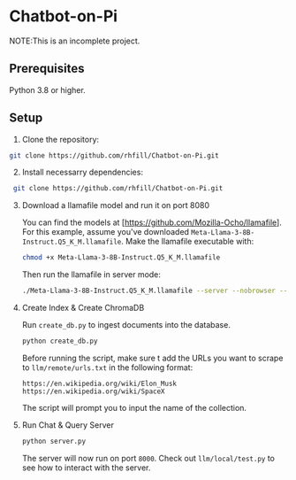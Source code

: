 # Chatbot-on-Pi
NOTE:This is an incomplete project.

## Prerequisites
Python 3.8 or higher. 

## Setup
1. Clone the repository:
```bash
git clone https://github.com/rhfill/Chatbot-on-Pi.git
```

2. Install necessarry dependencies:
```bash
 git clone https://github.com/rhfill/Chatbot-on-Pi.git
```

3. Download a llamafile model and run it on port 8080

   You can find the models at [https://github.com/Mozilla-Ocho/llamafile].
   For this example, assume you've downloaded `Meta-Llama-3-8B-Instruct.Q5_K_M.llamafile`. Make
   the llamafile executable with:
   ```bash
   chmod +x Meta-Llama-3-8B-Instruct.Q5_K_M.llamafile
   ```
   Then run the llamafile in server mode:
   ```bash
   ./Meta-Llama-3-8B-Instruct.Q5_K_M.llamafile --server --nobrowser --embedding --port 8080
   ```
4. Create Index & Create ChromaDB

   Run `create_db.py` to ingest documents into the database.
   ```bash
   python create_db.py
   ```
   Before running the script, make sure t add the URLs you want to scrape to `llm/remote/urls.txt` in the following format:
   ```
   https://en.wikipedia.org/wiki/Elon_Musk
   https://en.wikipedia.org/wiki/SpaceX
   ```
   The script will prompt you to input the name of the collection.
5. Run Chat & Query Server

   ```bash
   python server.py
   ```
   The server will now run on port `8000`. Check out `llm/local/test.py` to see how to interact with the server.
